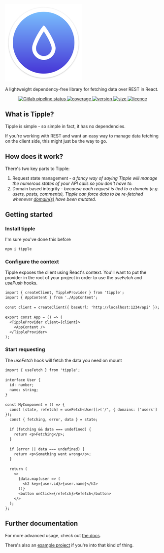 <img alt="Tipple logo" src="https://github.com/andyrichardson/tipple/blob/master/docs/assets/logo.png?raw=true" width="250px" />

A lightweight dependency-free library for fetching data over REST in React.

<p align="center">
  <a href="https://gitlab.com/andyrichardson/tipple/pipelines">
    <img src="https://img.shields.io/gitlab/pipeline/andyrichardson/tipple.svg" alt="Gitlab pipeline status">
  </a>
  <a href="https://codecov.io/gh/andyrichardson/tipple">
    <img src="https://img.shields.io/codecov/c/github/andyrichardson/tipple.svg" alt="coverage">
  </a>
  <a href="https://npmjs.com/package/tipple">
    <img src="https://img.shields.io/github/package-json/v/andyrichardson/tipple.svg" alt="version" />
  </a>
  <a href="https://bundlephobia.com/result?p=tipple">
    <img src="https://img.shields.io/bundlephobia/minzip/tipple.svg" alt="size" />
  </a>
  <a href="https://github.com/andyrichardson/tipple/blob/master/LICENSE">
    <img src="https://img.shields.io/npm/l/tipple.svg" alt="licence">
  </a>
</p>

## What is Tipple?

Tipple is simple - so simple in fact, it has no dependencies.

If you're working with REST and want an easy way to manage data fetching on the client side, this might just be the way to go.

## How does it work?

There's two key parts to Tipple:

1.  Request state management - _a fancy way of saying Tipple will manage the numerous states of your API calls so you don't have to._
2.  Domain based integrity - _because each request is tied to a domain (e.g. users, posts, comments), Tipple can force data to be re-fetched whenever [domain(s)](/docs/Domains.md) have been mutated._

## Getting started

### Install tipple

I'm sure you've done this before

```sh
npm i tipple
```

### Configure the context

Tipple exposes the client using React's context. You'll want to put the provider in the root of your project in order to use the _useFetch_ and _usePush_ hooks.

```tsx
import { createClient, TippleProvider } from 'tipple';
import { AppContent } from './AppContent';

const client = createClient({ baseUrl: 'http://localhost:1234/api' });

export const App = () => (
  <TippleProvider client={client}>
    <AppContent />
  </TippleProvider>
);
```

### Start requesting

The _useFetch_ hook will fetch the data you need on mount

```tsx
import { useFetch } from 'tipple';

interface User {
  id: number;
  name: string;
}

const MyComponent = () => {
  const [state, refetch] = useFetch<User[]>('/', { domains: ['users'] });
  const { fetching, error, data } = state;

  if (fetching && data === undefined) {
    return <p>Fetching</p>;
  }

  if (error || data === undefined) {
    return <p>Something went wrong</p>;
  }

  return (
    <>
      {data.map(user => (
        <h2 key={user.id}>{user.name}</h2>
      ))}
      <button onClick={refetch}>Refetch</button>
    </>
  );
};
```

## Further documentation

For more advanced usage, check out [the docs](/docs).

There's also an [example project](https://github.com/andyrichardson/tipple/tree/master/example) if you're into that kind of thing.

